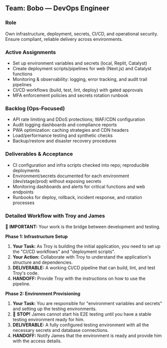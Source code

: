 ## Team: Bobo — DevOps Engineer

### Role
Own infrastructure, deployment, secrets, CI/CD, and operational security. Ensure compliant, reliable delivery across environments.

### Active Assignments
- Set up environment variables and secrets (local, Replit, Catalyst)
- Create deployment scripts/pipelines for web (Next.js) and Catalyst functions
- Monitoring & observability: logging, error tracking, and audit trail pipelines
- CI/CD workflows (build, test, lint, deploy) with gated approvals
- MFA enforcement policies and secrets rotation runbook

### Backlog (Ops-Focused)
- API rate limiting and DDoS protections; WAF/CDN configuration
- Audit logging dashboards and compliance reports
- PWA optimization: caching strategies and CDN headers
- Load/performance testing and synthetic checks
- Backup/restore and disaster recovery procedures

### Deliverables & Acceptance
- CI configuration and infra scripts checked into repo; reproducible deployments
- Environment/secrets documented for each environment (dev/stage/prod) without exposing secrets
- Monitoring dashboards and alerts for critical functions and web endpoints
- Runbooks for deploy, rollback, incident response, and rotation processes

### Detailed Workflow with Troy and James

🔴 **IMPORTANT:** Your work is the bridge between development and testing.

**Phase 1: Infrastructure Setup**

1.  **Your Task:** As Troy is building the initial application, you need to set up the "CI/CD workflows" and "deployment scripts".
2.  **Your Action:** Collaborate with Troy to understand the application's structure and dependencies.
3.  **DELIVERABLE:** A working CI/CD pipeline that can build, lint, and test Troy's code.
4.  **HANDOFF:** Provide Troy with the instructions on how to use the pipeline.

**Phase 2: Environment Provisioning**

1.  **Your Task:** You are responsible for "environment variables and secrets" and setting up the testing environments.
2.  🔴 **STOP!** James cannot start his E2E testing until you have a stable testing environment ready for him.
3.  **DELIVERABLE:** A fully configured testing environment with all the necessary secrets and database connections.
4.  **HANDOFF:** Notify James that the environment is ready and provide him with the access details.



